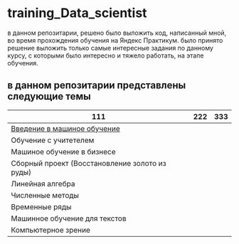 # training_Data_scientist
в данном репозитарии, решено было выложить код, написанный мной, во время прохождения обучения на Яндекс Практикум. было принято решение выложить только самые интересные задания по данному курсу, с которыми было интересно и тяжело работать, на этапе обучения.
## в данном репозитарии представлены следующие темы


111|222|333
-----------------------------|-----------------------------------------|------------------------
[Введение в машиное обучение](https://praktikum.yandex.ru/profile/data-scientist/)|
Обучение с учитетелем|
Машиное обучение в бизнесе|
Сборный проект (Восстановление золото из руды)|
Линейная алгебра|
Численные методы|
Временные ряды|
Машинное обучение для текстов|
Компьютерное зрение|
